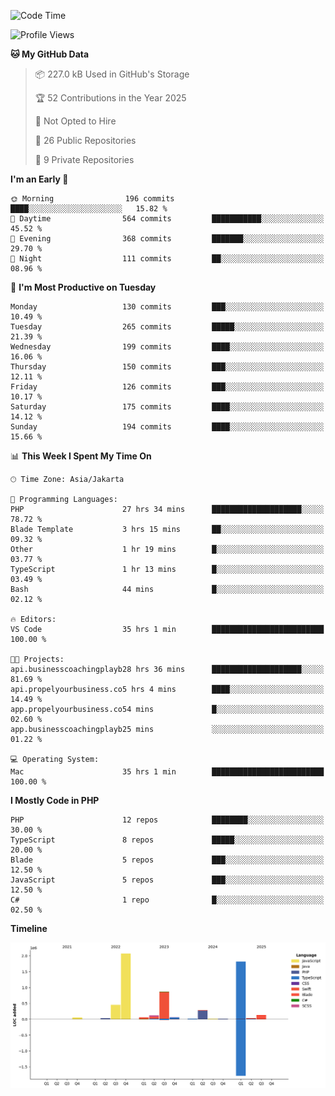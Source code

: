 <!--START_SECTION:waka-->
![Code Time](http://img.shields.io/badge/Code%20Time-970%20hrs%2032%20mins-blue)

![Profile Views](http://img.shields.io/badge/Profile%20Views-1-blue)

**🐱 My GitHub Data** 

> 📦 227.0 kB Used in GitHub's Storage 
 > 
> 🏆 52 Contributions in the Year 2025
 > 
> 🚫 Not Opted to Hire
 > 
> 📜 26 Public Repositories 
 > 
> 🔑 9 Private Repositories 
 > 
**I'm an Early 🐤** 

```text
🌞 Morning                196 commits         ████░░░░░░░░░░░░░░░░░░░░░   15.82 % 
🌆 Daytime                564 commits         ███████████░░░░░░░░░░░░░░   45.52 % 
🌃 Evening                368 commits         ███████░░░░░░░░░░░░░░░░░░   29.70 % 
🌙 Night                  111 commits         ██░░░░░░░░░░░░░░░░░░░░░░░   08.96 % 
```
📅 **I'm Most Productive on Tuesday** 

```text
Monday                   130 commits         ███░░░░░░░░░░░░░░░░░░░░░░   10.49 % 
Tuesday                  265 commits         █████░░░░░░░░░░░░░░░░░░░░   21.39 % 
Wednesday                199 commits         ████░░░░░░░░░░░░░░░░░░░░░   16.06 % 
Thursday                 150 commits         ███░░░░░░░░░░░░░░░░░░░░░░   12.11 % 
Friday                   126 commits         ███░░░░░░░░░░░░░░░░░░░░░░   10.17 % 
Saturday                 175 commits         ████░░░░░░░░░░░░░░░░░░░░░   14.12 % 
Sunday                   194 commits         ████░░░░░░░░░░░░░░░░░░░░░   15.66 % 
```


📊 **This Week I Spent My Time On** 

```text
🕑︎ Time Zone: Asia/Jakarta

💬 Programming Languages: 
PHP                      27 hrs 34 mins      ████████████████████░░░░░   78.72 % 
Blade Template           3 hrs 15 mins       ██░░░░░░░░░░░░░░░░░░░░░░░   09.32 % 
Other                    1 hr 19 mins        █░░░░░░░░░░░░░░░░░░░░░░░░   03.77 % 
TypeScript               1 hr 13 mins        █░░░░░░░░░░░░░░░░░░░░░░░░   03.49 % 
Bash                     44 mins             █░░░░░░░░░░░░░░░░░░░░░░░░   02.12 % 

🔥 Editors: 
VS Code                  35 hrs 1 min        █████████████████████████   100.00 % 

🐱‍💻 Projects: 
api.businesscoachingplayb28 hrs 36 mins      ████████████████████░░░░░   81.69 % 
api.propelyourbusiness.co5 hrs 4 mins        ████░░░░░░░░░░░░░░░░░░░░░   14.49 % 
app.propelyourbusiness.co54 mins             █░░░░░░░░░░░░░░░░░░░░░░░░   02.60 % 
app.businesscoachingplayb25 mins             ░░░░░░░░░░░░░░░░░░░░░░░░░   01.22 % 

💻 Operating System: 
Mac                      35 hrs 1 min        █████████████████████████   100.00 % 
```

**I Mostly Code in PHP** 

```text
PHP                      12 repos            ████████░░░░░░░░░░░░░░░░░   30.00 % 
TypeScript               8 repos             █████░░░░░░░░░░░░░░░░░░░░   20.00 % 
Blade                    5 repos             ███░░░░░░░░░░░░░░░░░░░░░░   12.50 % 
JavaScript               5 repos             ███░░░░░░░░░░░░░░░░░░░░░░   12.50 % 
C#                       1 repo              █░░░░░░░░░░░░░░░░░░░░░░░░   02.50 % 
```



**Timeline**

![Lines of Code chart](https://raw.githubusercontent.com/brstreet2/brstreet2/main/assets/bar_graph.png)


<!--END_SECTION:waka-->
